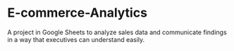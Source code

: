 # E-commerce-Analytics
A project in Google Sheets to analyze sales data and communicate findings in a way that executives can understand easily.
